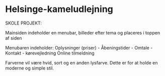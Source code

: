 # Helsinge-kameludlejning

SKOLE PROJEKT:

Mainsiden indeholder en menubar, billeder efter tema og placeres i toppen af siden

Menubaren indeholder: 
Oplysninger (priser) - 
Åbeningstider - 
Omtale - 
Kontakt - kørevejledning
Online tilmeldning

Farverne vil være hvid, sort og en anden lysfarve. Dette er for at holde en moderne og simple stil. 

